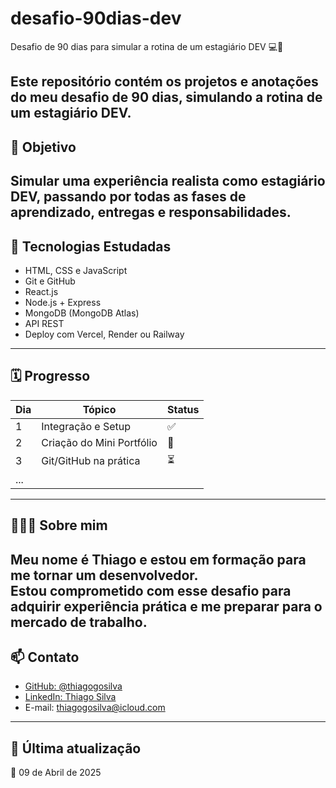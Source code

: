 # desafio-90dias-dev

Desafio de 90 dias para simular a rotina de um estagiário DEV 💻🚀

Este repositório contém os projetos e anotações do meu desafio de 90 dias, simulando a rotina de um estagiário DEV.
---

##  📌  Objetivo 

Simular uma experiência realista como estagiário DEV, passando por todas as fases de aprendizado, entregas e responsabilidades.
---

## 🧠 Tecnologias Estudadas

- HTML, CSS e JavaScript
- Git e GitHub
- React.js
- Node.js + Express
- MongoDB (MongoDB Atlas)
- API REST
- Deploy com Vercel, Render ou Railway

---

## 🗓️ Progresso

| Dia | Tópico                      | Status |
|-----|-----------------------------|--------|
| 1   | Integração e Setup          | ✅     |
| 2   | Criação do Mini Portfólio   | 🔄     |
| 3   | Git/GitHub na prática       | ⏳     |
| ... |                             |        |


---

## 🙋🏻‍♂️ Sobre mim

Meu nome é Thiago e estou em formação para me tornar um desenvolvedor.  
Estou comprometido com esse desafio para adquirir experiência prática e me preparar para o mercado de trabalho.
---

## 📫 Contato

- [GitHub: @thiagogosilva](https://github.com/thiagogosilva)
- [LinkedIn: Thiago Silva](https://www.linkedin.com/in/thiagogosilva/)
- E-mail: thiagogosilva@icloud.com

---

## 🚀 Última atualização

📅 09 de Abril de 2025